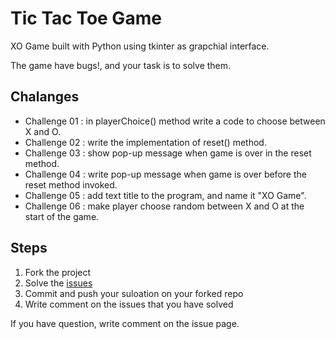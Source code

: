 # Tic Tac Toe Game
XO Game built with Python using tkinter as grapchial interface.

The game have bugs!, and your task is to solve them.

## Chalanges 
*  Challenge 01 : in playerChoice() method write a code to choose between X and O.
*  Challenge 02 : write the implementation of reset() method.
*  Challenge 03 : show pop-up message when game is over in the reset method.
*  Challenge 04 : write pop-up message when game is over before the reset method invoked. 
*  Challenge 05 : add text title to the program, and name it "XO Game".
*  Challenge 06 : make player choose random between X and O at the start of the game.

## Steps
1. Fork the project
2. Solve the  [issues]([https://](https://github.com/malekcoders/xo-proj/issues)https://github.com/malekcoders/xo-proj/issues)
3. Commit and push your suloation on your forked repo
4. Write comment on the issues that you have solved

If you have question, write comment on the issue page.  
